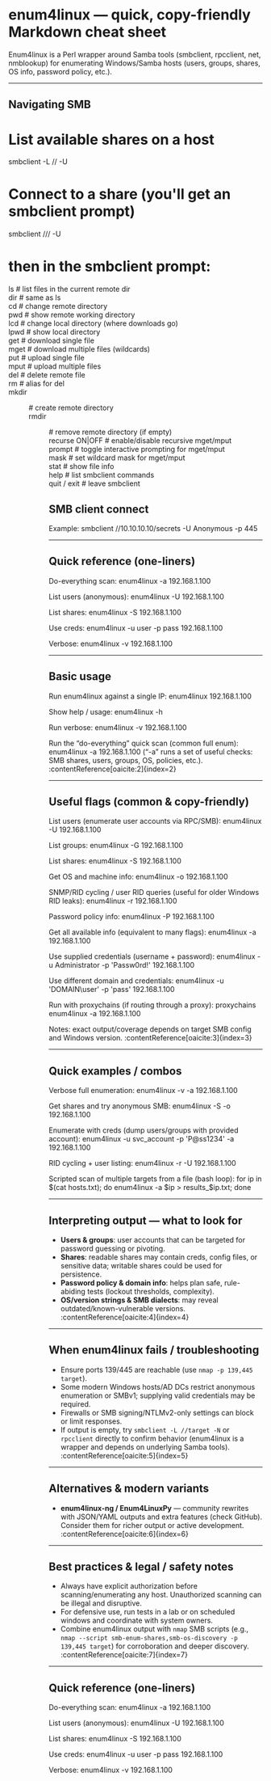 # enum4linux — quick, copy-friendly Markdown cheat sheet

Enum4linux is a Perl wrapper around Samba tools (smbclient, rpcclient, net, nmblookup) for enumerating Windows/Samba hosts (users, groups, shares, OS info, password policy, etc.). 

---

## Navigating SMB
# List available shares on a host
smbclient -L //<IP> -U <USER>

# Connect to a share (you'll get an smbclient prompt)
smbclient //<IP>/<SHARE> -U <USER>
# then in the smbclient prompt:
ls                # list files in the current remote dir  
dir               # same as ls  
cd <remote-dir>   # change remote directory  
pwd               # show remote working directory  
lcd <local-dir>   # change local directory (where downloads go)  
lpwd              # show local directory  
get <file>        # download single file  
mget <pattern>    # download multiple files (wildcards)  
put <file>        # upload single file  
mput <pattern>    # upload multiple files  
del <file>        # delete remote file  
rm <file>         # alias for del  
mkdir <dir>       # create remote directory  
rmdir <dir>       # remove remote directory (if empty)  
recurse ON|OFF    # enable/disable recursive mget/mput  
prompt            # toggle interactive prompting for mget/mput  
mask <pattern>    # set wildcard mask for mget/mput  
stat <file>       # show file info  
help              # list smbclient commands  
quit / exit       # leave smbclient  
 

## SMB client connect
Example: smbclient //10.10.10.10/secrets -U Anonymous -p 445

---

## Quick reference (one-liners)
Do-everything scan:
    enum4linux -a 192.168.1.100

List users (anonymous):
    enum4linux -U 192.168.1.100

List shares:
    enum4linux -S 192.168.1.100

Use creds:
    enum4linux -u user -p pass 192.168.1.100

Verbose:
    enum4linux -v 192.168.1.100

---

## Basic usage
Run enum4linux against a single IP:
    enum4linux 192.168.1.100

Show help / usage:
    enum4linux -h

Run verbose:
    enum4linux -v 192.168.1.100

Run the “do-everything” quick scan (common full enum):
    enum4linux -a 192.168.1.100
(“-a” runs a set of useful checks: SMB shares, users, groups, OS, policies, etc.). :contentReference[oaicite:2]{index=2}

---

## Useful flags (common & copy-friendly)
List users (enumerate user accounts via RPC/SMB):
    enum4linux -U 192.168.1.100

List groups:
    enum4linux -G 192.168.1.100

List shares:
    enum4linux -S 192.168.1.100

Get OS and machine info:
    enum4linux -o 192.168.1.100

SNMP/RID cycling / user RID queries (useful for older Windows RID leaks):
    enum4linux -r 192.168.1.100

Password policy info:
    enum4linux -P 192.168.1.100

Get all available info (equivalent to many flags):
    enum4linux -a 192.168.1.100

Use supplied credentials (username + password):
    enum4linux -u Administrator -p 'Passw0rd!' 192.168.1.100

Use different domain and credentials:
    enum4linux -u 'DOMAIN\\user' -p 'pass' 192.168.1.100

Run with proxychains (if routing through a proxy):
    proxychains enum4linux -a 192.168.1.100

Notes: exact output/coverage depends on target SMB config and Windows version. :contentReference[oaicite:3]{index=3}

---

## Quick examples / combos
Verbose full enumeration:
    enum4linux -v -a 192.168.1.100

Get shares and try anonymous SMB:
    enum4linux -S -o 192.168.1.100

Enumerate with creds (dump users/groups with provided account):
    enum4linux -u svc_account -p 'P@ss1234' -a 192.168.1.100

RID cycling + user listing:
    enum4linux -r -U 192.168.1.100

Scripted scan of multiple targets from a file (bash loop):
    for ip in $(cat hosts.txt); do enum4linux -a $ip > results_$ip.txt; done

---

## Interpreting output — what to look for
- **Users & groups**: user accounts that can be targeted for password guessing or pivoting.  
- **Shares**: readable shares may contain creds, config files, or sensitive data; writable shares could be used for persistence.  
- **Password policy & domain info**: helps plan safe, rule-abiding tests (lockout thresholds, complexity).  
- **OS/version strings & SMB dialects**: may reveal outdated/known-vulnerable versions. :contentReference[oaicite:4]{index=4}

---

## When enum4linux fails / troubleshooting
- Ensure ports 139/445 are reachable (use `nmap -p 139,445 target`).  
- Some modern Windows hosts/AD DCs restrict anonymous enumeration or SMBv1; supplying valid credentials may be required.  
- Firewalls or SMB signing/NTLMv2-only settings can block or limit responses.  
- If output is empty, try `smbclient -L //target -N` or `rpcclient` directly to confirm behavior (enum4linux is a wrapper and depends on underlying Samba tools). :contentReference[oaicite:5]{index=5}

---

## Alternatives & modern variants
- **enum4linux-ng / Enum4LinuxPy** — community rewrites with JSON/YAML outputs and extra features (check GitHub). Consider them for richer output or active development. :contentReference[oaicite:6]{index=6}

---

## Best practices & legal / safety notes
- Always have explicit authorization before scanning/enumerating any host. Unauthorized scanning can be illegal and disruptive.  
- For defensive use, run tests in a lab or on scheduled windows and coordinate with system owners.  
- Combine enum4linux output with `nmap` SMB scripts (e.g., `nmap --script smb-enum-shares,smb-os-discovery -p 139,445 target`) for corroboration and deeper discovery. :contentReference[oaicite:7]{index=7}

---

## Quick reference (one-liners)
Do-everything scan:
    enum4linux -a 192.168.1.100

List users (anonymous):
    enum4linux -U 192.168.1.100

List shares:
    enum4linux -S 192.168.1.100

Use creds:
    enum4linux -u user -p pass 192.168.1.100

Verbose:
    enum4linux -v 192.168.1.100
